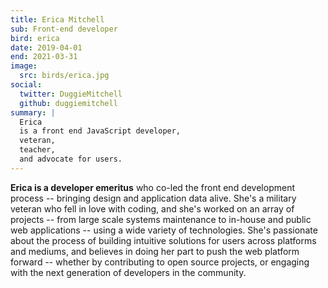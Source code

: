 ```yaml
---
title: Erica Mitchell
sub: Front-end developer
bird: erica
date: 2019-04-01
end: 2021-03-31
image:
  src: birds/erica.jpg
social:
  twitter: DuggieMitchell
  github: duggiemitchell
summary: |
  Erica
  is a front end JavaScript developer,
  veteran,
  teacher,
  and advocate for users.
---
```


**Erica is a developer emeritus**
who co-led the front end development process --
bringing design and application data alive.
She's a military veteran who fell in love with coding,
and she's worked on an array of projects --
from large scale systems maintenance to
in-house and public web applications --
using a wide variety of technologies.
She's passionate about the process
of building intuitive solutions for users
across platforms and mediums,
and believes in doing her part to push the web platform forward --
whether by contributing to open source projects,
or engaging with the next generation of developers in the community.
